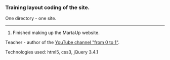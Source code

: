 
### Training layout coding of the site.

One directory - one site.

---

1. Finished making up the MartaUp website. 

Teacher - author of the [YouTube channel "from 0 to 1"](https://www.youtube.com/channel/UCE_w6FxGfRKH2fU76raVeog).

Technologies used: html5, css3, jQuery 3.4.1

